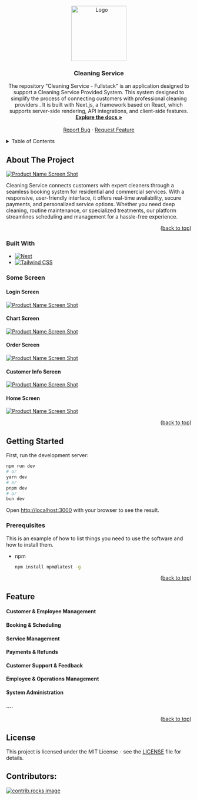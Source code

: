 <br />
<div align="center">
  <a href="https://github.com/bichsonnhat/CleaningService">
    <img src="public\images\Header\Logo.svg" alt="Logo" width="150" height="150">
  </a>

<h3 align="center">Cleaning Service</h3>

  <p align="center">
    The repository "Cleaning Service - Fullstack" is an application designed to support a Cleaning Service Provided System. This system designed to simplify the process of connecting customers with professional cleaning providers . It is built with Next.js, a framework based on React, which supports server-side rendering, API integrations, and client-side features.
    <br />
    <a href="https://github.com/bichsonnhat/CleaningService"><strong>Explore the docs »</strong></a>
    <br />
    <br />
    <a href="https://github.com/bichsonnhat/CleaningService/issues/new?labels=bug">Report Bug</a>
    ·
    <a href="https://github.com/bichsonnhat/CleaningService/issues/new?labels=enhancement">Request Feature</a>
  </p>
</div>

<details>
  <summary>Table of Contents</summary>
  <ol>
    <li>
      <a href="#about-the-project">About The Project</a>
      <ul>
        <li><a href="#built-with">Built With</a></li>
        <li><a href="#built-with">Some Screen</a></li>
      </ul>
    </li>
    <li>
      <a href="#getting-started">Getting Started</a>
      <ul>
        <li><a href="#prerequisites">Prerequisites</a></li>
      </ul>
    </li>
    <li><a href="#usage">Usage</a></li>
    <li><a href="#contributors">Contributors</a></li>
  </ol>
</details>

## About The Project

[![Product Name Screen Shot][product-screenshot]](https://example.com)

Cleaning Service connects customers with expert cleaners through a seamless booking system for residential and commercial services. With a responsive, user-friendly interface, it offers real-time availability, secure payments, and personalized service options. Whether you need deep cleaning, routine maintenance, or specialized treatments, our platform streamlines scheduling and management for a hassle-free experience.

<p align="right">(<a href="#readme-top">back to top</a>)</p>

### Built With

- [![Next][Next.js]][Next-url]
- [![Tailwind CSS][Tailwind CSS Badge]][Tailwind CSS URL]

### Some Screen

#### Login Screen

[![Product Name Screen Shot][login-page]](https://example.com)

#### Chart Screen

[![Product Name Screen Shot][chart-page]](https://example.com)

#### Order Screen

[![Product Name Screen Shot][order-page]](https://example.com)

#### Customer Info Screen

[![Product Name Screen Shot][customer-page]](https://example.com)

#### Home Screen

[![Product Name Screen Shot][home-page]](https://example.com)

<p align="right">(<a href="#readme-top">back to top</a>)</p>

## Getting Started

First, run the development server:

```bash
npm run dev
# or
yarn dev
# or
pnpm dev
# or
bun dev
```

Open [http://localhost:3000](http://localhost:3000) with your browser to see the result.

### Prerequisites

This is an example of how to list things you need to use the software and how to install them.

- npm
  ```sh
  npm install npm@latest -g
  ```

<p align="right">(<a href="#readme-top">back to top</a>)</p>

## Feature

#### Customer & Employee Management

#### Booking & Scheduling

#### Service Management

#### Payments & Refunds

#### Customer Support & Feedback

#### Employee & Operations Management

#### System Administration

#### ....

<p align="right">(<a href="#readme-top">back to top</a>)</p>

## License

This project is licensed under the MIT License - see the [LICENSE](LICENSE) file for details.

## Contributors:

<a href="https://github.com/bichsonnhat/CleaningService/graphs/contributors">
  <img src="https://contrib.rocks/image?repo=bichsonnhat/CleaningService" alt="contrib.rocks image" />
</a>

[contributors-shield]: https://img.shields.io/github/contributors/github_username/repo_name.svg?style=for-the-badge
[contributors-url]: https://github.com/ASE-UIT/05.-Import-and-Export-Goods-Entrusted-System-FrontEnd/graphs/contributors
[forks-shield]: https://img.shields.io/github/forks/github_username/repo_name.svg?style=for-the-badge
[forks-url]: https://github.com/github_username/repo_name/network/members
[stars-shield]: https://img.shields.io/github/stars/github_username/repo_name.svg?style=for-the-badge
[stars-url]: https://github.com/github_username/repo_name/stargazers
[issues-shield]: https://img.shields.io/github/issues/github_username/repo_name.svg?style=for-the-badge
[issues-url]: https://github.com/github_username/repo_name/issues
[license-shield]: https://img.shields.io/github/license/github_username/repo_name.svg?style=for-the-badge
[license-url]: https://github.com/github_username/repo_name/blob/master/LICENSE.txt
[linkedin-shield]: https://img.shields.io/badge/-LinkedIn-black.svg?style=for-the-badge&logo=linkedin&colorB=555
[linkedin-url]: https://linkedin.com/in/linkedin_username
[product-screenshot]: public/images/readme-sample.png
[login-page]: public/images/readme/LoginPage.png
[chart-page]: public/images/readme/Chart.png
[order-page]: public/images/readme/Order.png
[customer-page]: public/images/readme/CustomerInfo.png
[home-page]: public/images/readme/Home@2x.png
[Next.js]: https://img.shields.io/badge/next.js-000000?style=for-the-badge&logo=nextdotjs&logoColor=white
[Next-url]: https://nextjs.org/
[React.js]: https://img.shields.io/badge/React-20232A?style=for-the-badge&logo=react&logoColor=61DAFB
[React-url]: https://reactjs.org/
[Vue.js]: https://img.shields.io/badge/Vue.js-35495E?style=for-the-badge&logo=vuedotjs&logoColor=4FC08D
[Vue-url]: https://vuejs.org/
[Angular.io]: https://img.shields.io/badge/Angular-DD0031?style=for-the-badge&logo=angular&logoColor=white
[Angular-url]: https://angular.io/
[Svelte.dev]: https://img.shields.io/badge/Svelte-4A4A55?style=for-the-badge&logo=svelte&logoColor=FF3E00
[Svelte-url]: https://svelte.dev/
[Laravel.com]: https://img.shields.io/badge/Laravel-FF2D20?style=for-the-badge&logo=laravel&logoColor=white
[Laravel-url]: https://laravel.com
[Bootstrap.com]: https://img.shields.io/badge/Bootstrap-563D7C?style=for-the-badge&logo=bootstrap&logoColor=white
[Bootstrap-url]: https://getbootstrap.com
[JQuery.com]: https://img.shields.io/badge/jQuery-0769AD?style=for-the-badge&logo=jquery&logoColor=white
[JQuery-url]: https://jquery.com
[Tailwind CSS Badge]: https://img.shields.io/badge/TailwindCSS-06B6D4?style=for-the-badge&logo=tailwindcss&logoColor=white
[Tailwind CSS URL]: https://tailwindcss.com/
